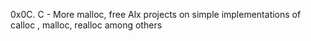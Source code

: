 0x0C. C - More malloc, free
Alx projects on simple implementations of calloc , malloc, realloc among others

